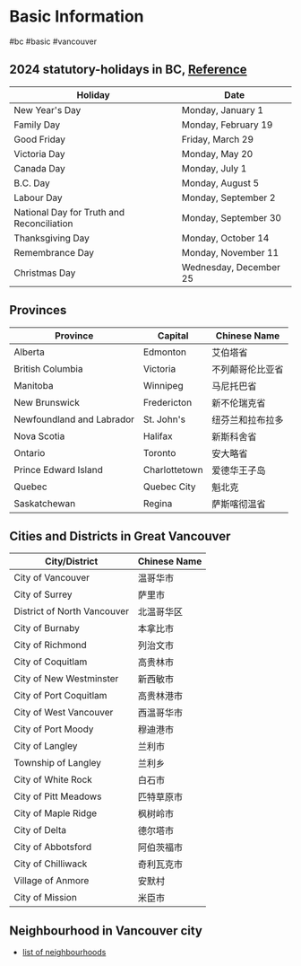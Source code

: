# Basic Information

#bc #basic #vancouver

## 2024 statutory-holidays in BC, [Reference](https://www2.gov.bc.ca/gov/content/employment-business/employment-standards-advice/employment-standards/statutory-holidays)

| Holiday                                   | Date                   |
| ----------------------------------------- | ---------------------- |
| New Year's Day                            | Monday, January 1      |
| Family Day                                | Monday, February 19    |
| Good Friday                               | Friday, March 29       |
| Victoria Day                              | Monday, May 20         |
| Canada Day                                | Monday, July 1         |
| B.C. Day                                  | Monday, August 5       |
| Labour Day                                | Monday, September 2    |
| National Day for Truth and Reconciliation | Monday, September 30   |
| Thanksgiving Day                          | Monday, October 14     |
| Remembrance Day                           | Monday, November 11    |
| Christmas Day                             | Wednesday, December 25 |

## Provinces

| Province                  | Capital       | Chinese Name     |
| ------------------------- | ------------- | ---------------- |
| Alberta                   | Edmonton      | 艾伯塔省         |
| British Columbia          | Victoria      | 不列颠哥伦比亚省 |
| Manitoba                  | Winnipeg      | 马尼托巴省       |
| New Brunswick             | Fredericton   | 新不伦瑞克省     |
| Newfoundland and Labrador | St. John's    | 纽芬兰和拉布拉多 |
| Nova Scotia               | Halifax       | 新斯科舍省       |
| Ontario                   | Toronto       | 安大略省         |
| Prince Edward Island      | Charlottetown | 爱德华王子岛     |
| Quebec                    | Quebec City   | 魁北克           |
| Saskatchewan              | Regina        | 萨斯喀彻温省     |

## Cities and Districts in Great Vancouver

| City/District               | Chinese Name |
| --------------------------- | ------------ |
| City of Vancouver           | 温哥华市     |
| City of Surrey              | 萨里市       |
| District of North Vancouver | 北温哥华区   |
| City of Burnaby             | 本拿比市     |
| City of Richmond            | 列治文市     |
| City of Coquitlam           | 高贵林市     |
| City of New Westminster     | 新西敏市     |
| City of Port Coquitlam      | 高贵林港市   |
| City of West Vancouver      | 西温哥华市   |
| City of Port Moody          | 穆迪港市     |
| City of Langley             | 兰利市       |
| Township of Langley         | 兰利乡       |
| City of White Rock          | 白石市       |
| City of Pitt Meadows        | 匹特草原市   |
| City of Maple Ridge         | 枫树岭市     |
| City of Delta               | 德尔塔市     |
| City of Abbotsford          | 阿伯茨福市   |
| City of Chilliwack          | 奇利瓦克市   |
| Village of Anmore           | 安默村       |
| City of Mission             | 米臣市       |

## Neighbourhood in Vancouver city

- [list of neighbourhoods](https://en.wikipedia.org/wiki/List_of_neighbourhoods_in_Vancouver)
